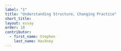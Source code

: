 ```yaml
---
label: "1"
title: "Understanding Structure, Changing Practice"
short_title:
layout: essay
order: 10
contributor:
  - first_name: Stephen
    last_name: Hackney
---
```

